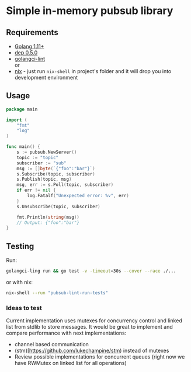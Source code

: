 # Simple in-memory pubsub library

## Requirements
 * [Golang 1.11+](https://golang.org/dl/)
 * [dep 0.5.0](https://github.com/golang/dep#installation)
 * [golangci-lint](https://github.com/golangci/golangci-lint)  
or 
 * [nix](https://nixos.org/nix/download.html) - just run `nix-shell` in project's folder and it will drop you into development environment

## Usage
```go
package main

import (
	"fmt"
	"log"
)

func main() {
	s := pubsub.NewServer()
	topic := "topic"
	subscriber := "sub"
	msg := []byte(`{"foo":"bar"}`)
	s.Subscribe(topic, subscriber)
	s.Publish(topic, msg)
	msg, err := s.Poll(topic, subscriber)
	if err != nil {
		log.Fatalf("Unexpected error: %v", err)
	}
	s.Unsubscribe(topic, subscriber)

	fmt.Println(string(msg))
	// Output: {"foo":"bar"}
}

```

## Testing
Run:
```sh
golangci-ling run && go test -v -timeout=30s --cover --race ./...
```
or with nix: 
```sh
nix-shell --run "pubsub-lint-run-tests"
```

### Ideas to test
Current implementation uses mutexes for concurrency control and linked list from stdlib to store messages.
It would be great to implement and compare performance with next implementations:
 * channel based communication
 * (stm)[https://github.com/lukechampine/stm) instead of mutexes
 * Review possible implementations for concurrent queues (right now we have RWMutex on linked list for all operations)

